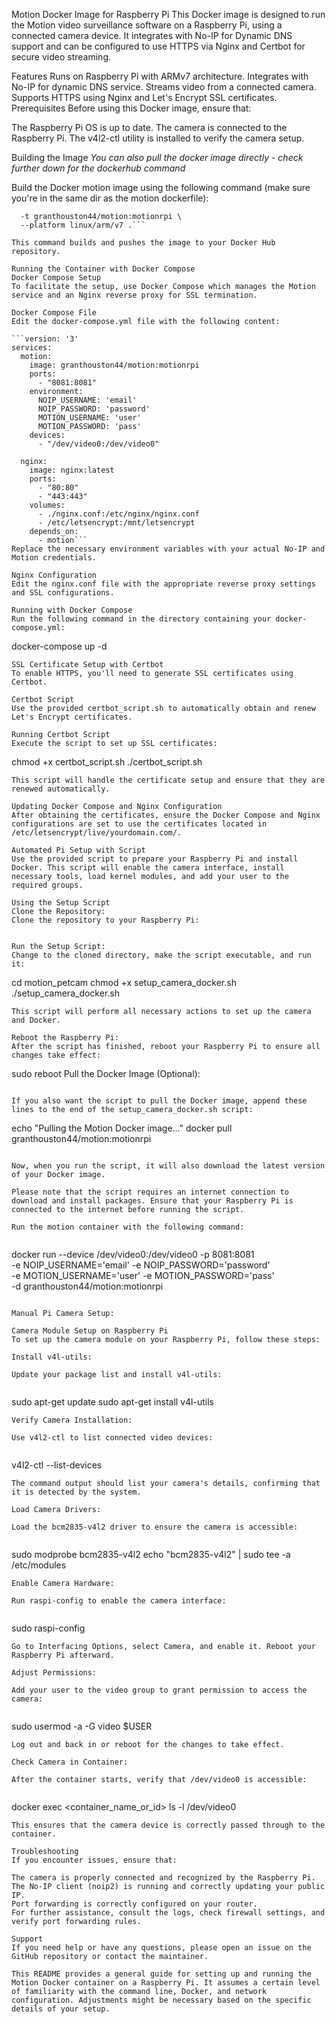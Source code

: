 Motion Docker Image for Raspberry Pi
This Docker image is designed to run the Motion video surveillance software on a Raspberry Pi, using a connected camera device. It integrates with No-IP for Dynamic DNS support and can be configured to use HTTPS via Nginx and Certbot for secure video streaming.

Features
Runs on Raspberry Pi with ARMv7 architecture.
Integrates with No-IP for dynamic DNS service.
Streams video from a connected camera.
Supports HTTPS using Nginx and Let's Encrypt SSL certificates.
Prerequisites
Before using this Docker image, ensure that:

The Raspberry Pi OS is up to date.
The camera is connected to the Raspberry Pi.
The v4l2-ctl utility is installed to verify the camera setup.

Building the Image
*You can also pull the docker image directly - check further down for the dockerhub command*

Build the Docker motion image using the following command (make sure you're in the same dir as the motion dockerfile):

```DOCKER_BUILDKIT=1 docker buildx build --push \
  -t granthouston44/motion:motionrpi \
  --platform linux/arm/v7 .```

This command builds and pushes the image to your Docker Hub repository.

Running the Container with Docker Compose
Docker Compose Setup
To facilitate the setup, use Docker Compose which manages the Motion service and an Nginx reverse proxy for SSL termination.

Docker Compose File
Edit the docker-compose.yml file with the following content:

```version: '3'
services:
  motion:
    image: granthouston44/motion:motionrpi
    ports:
      - "8081:8081"
    environment:
      NOIP_USERNAME: 'email'
      NOIP_PASSWORD: 'password'
      MOTION_USERNAME: 'user'
      MOTION_PASSWORD: 'pass'
    devices:
      - "/dev/video0:/dev/video0"

  nginx:
    image: nginx:latest
    ports:
      - "80:80"
      - "443:443"
    volumes:
      - ./nginx.conf:/etc/nginx/nginx.conf
      - /etc/letsencrypt:/mnt/letsencrypt
    depends_on:
      - motion```
Replace the necessary environment variables with your actual No-IP and Motion credentials.

Nginx Configuration
Edit the nginx.conf file with the appropriate reverse proxy settings and SSL configurations.

Running with Docker Compose
Run the following command in the directory containing your docker-compose.yml:

```
docker-compose up -d
```
SSL Certificate Setup with Certbot
To enable HTTPS, you'll need to generate SSL certificates using Certbot.

Certbot Script
Use the provided certbot_script.sh to automatically obtain and renew Let's Encrypt certificates.

Running Certbot Script
Execute the script to set up SSL certificates:

```
chmod +x certbot_script.sh
./certbot_script.sh
```
This script will handle the certificate setup and ensure that they are renewed automatically.

Updating Docker Compose and Nginx Configuration
After obtaining the certificates, ensure the Docker Compose and Nginx configurations are set to use the certificates located in /etc/letsencrypt/live/yourdomain.com/.

Automated Pi Setup with Script
Use the provided script to prepare your Raspberry Pi and install Docker. This script will enable the camera interface, install necessary tools, load kernel modules, and add your user to the required groups.

Using the Setup Script
Clone the Repository:
Clone the repository to your Raspberry Pi:


Run the Setup Script:
Change to the cloned directory, make the script executable, and run it:
```
cd motion_petcam
chmod +x setup_camera_docker.sh
./setup_camera_docker.sh
```
This script will perform all necessary actions to set up the camera and Docker.

Reboot the Raspberry Pi:
After the script has finished, reboot your Raspberry Pi to ensure all changes take effect:

```
sudo reboot
Pull the Docker Image (Optional):
```

If you also want the script to pull the Docker image, append these lines to the end of the setup_camera_docker.sh script:

```
echo "Pulling the Motion Docker image..."
docker pull granthouston44/motion:motionrpi
```

Now, when you run the script, it will also download the latest version of your Docker image.

Please note that the script requires an internet connection to download and install packages. Ensure that your Raspberry Pi is connected to the internet before running the script.

Run the motion container with the following command:


```
docker run --device /dev/video0:/dev/video0 -p 8081:8081 \
  -e NOIP_USERNAME='email' -e NOIP_PASSWORD='password' \
  -e MOTION_USERNAME='user' -e MOTION_PASSWORD='pass' \
  -d granthouston44/motion:motionrpi
```

Manual Pi Camera Setup:

Camera Module Setup on Raspberry Pi
To set up the camera module on your Raspberry Pi, follow these steps:

Install v4l-utils:

Update your package list and install v4l-utils:


```
sudo apt-get update
sudo apt-get install v4l-utils
```
Verify Camera Installation:

Use v4l2-ctl to list connected video devices:


```
v4l2-ctl --list-devices
```
The command output should list your camera's details, confirming that it is detected by the system.

Load Camera Drivers:

Load the bcm2835-v4l2 driver to ensure the camera is accessible:


```
sudo modprobe bcm2835-v4l2
echo "bcm2835-v4l2" | sudo tee -a /etc/modules
```
Enable Camera Hardware:

Run raspi-config to enable the camera interface:


```
sudo raspi-config
```
Go to Interfacing Options, select Camera, and enable it. Reboot your Raspberry Pi afterward.

Adjust Permissions:

Add your user to the video group to grant permission to access the camera:


```
sudo usermod -a -G video $USER
```
Log out and back in or reboot for the changes to take effect.

Check Camera in Container:

After the container starts, verify that /dev/video0 is accessible:


```
docker exec <container_name_or_id> ls -l /dev/video0
```
This ensures that the camera device is correctly passed through to the container.

Troubleshooting
If you encounter issues, ensure that:

The camera is properly connected and recognized by the Raspberry Pi.
The No-IP client (noip2) is running and correctly updating your public IP.
Port forwarding is correctly configured on your router.
For further assistance, consult the logs, check firewall settings, and verify port forwarding rules.

Support
If you need help or have any questions, please open an issue on the GitHub repository or contact the maintainer.

This README provides a general guide for setting up and running the Motion Docker container on a Raspberry Pi. It assumes a certain level of familiarity with the command line, Docker, and network configuration. Adjustments might be necessary based on the specific details of your setup.
